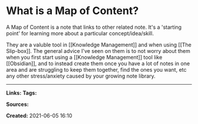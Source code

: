 # What is a Map of Content?
A Map of Content is a note that links to other related note.
It's a 'starting point' for learning more about a particular concept/idea/skill.

They are a valuble tool in [[Knowledge Management]] and when using [[The Slip-box]].
The general advice I've seen on them is to not worry about them when you first start using a [[Knowledge Management]] tool like [[Obsidian]], and to instead create them once you have a lot of notes in one area and are struggling to keep them together, find the ones you want, etc any other stress/anxiety caused by your growing note library. 




---
**Links:** 
**Tags:** 

**Sources:**

**Created:** 2021-06-05  16:10
